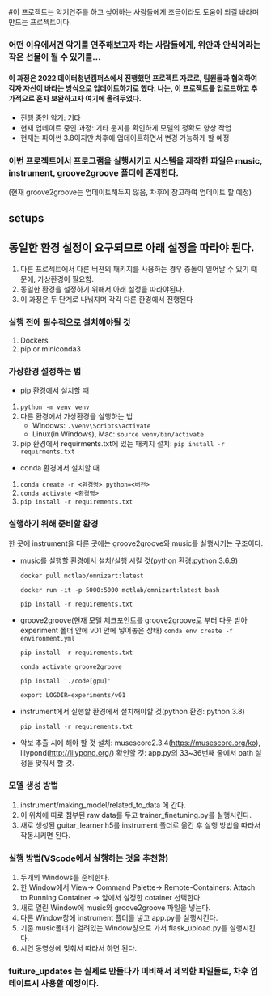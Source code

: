 
#이 프로젝트는 악기연주를 하고 싶어하는 사람들에게 조금이라도 도움이 되길 바라며 만드는 프로젝트이다. 
### 어떤 이유에서건 악기를 연주해보고자 하는 사람들에게, 위안과 안식이라는 작은 선물이 될 수 있기를...


#### 이 과정은 2022 데이터청년캠퍼스에서 진행했던 프로젝트 자료로, 팀원들과 협의하여 각자 자신이 바라는 방식으로 업데이트하기로 했다. 나는, 이 프로젝트를 업로드하고 추가적으로 혼자 보완하고자 여기에 올려두었다. 

* 진행 중인 악기: 기타
* 현재 업데이트 중인 과정: 기타 운지를 확인하게 모델의 정확도 향상 작업
* 현재는 파이썬 3.8이지만 차후에 업데이트하면서 변경 가능하게 할 예정

### 이번 프로젝트에서 프로그램을 실행시키고 시스템을 제작한 파일은 music, instrument, groove2groove 폴더에 존재한다.
(현재 groove2groove는 업데이트해두지 않음, 차후에 참고하여 업데이트 할 예정)
## setups

## 동일한 환경 설정이 요구되므로 아래 설정을 따라야 된다.
1. 다른 프로젝트에서 다른 버젼의 패키지를 사용하는 경우 충돌이 일어날 수 있기 떄문에, 가상환경이 필요함.
2. 동일한 환경을 설정하기 위해서 아래 설정을 따라야된다.
3. 이 과정은 두 단계로 나눠지며 각각 다른 환경에서 진행된다

### 실행 전에 필수적으로 설치해야될 것
1. Dockers
2. pip or miniconda3
### 가상환경 설정하는 법

* pip 환경에서 설치할 때
1. `python -m venv venv`
2. 다른 환경에서 가상환경을 실행하는 법
   * Windows: `.\venv\Scripts\activate`
   * Linux(in Windows), Mac: `source venv/bin/activate`
3. pip 환경에서 requirments.txt에 있는 패키지 설치: `pip install -r requirments.txt`

* conda 환경에서 설치할 때
1. `conda create -n <환경명> python=<버전>`
2. `conda activate <환경명>`
3. `pip install -r requirements.txt`

### 실행하기 위해 준비할 환경
한 곳에 instrument을 다른 곳에는 groove2groove와 music를 실행시키는 구조이다.
   * music를 실행할 환경에서 설치/실행 시킬 것(python 환경:python 3.6.9)

       `docker pull mctlab/omnizart:latest`
   
       `docker run -it -p 5000:5000 mctlab/omnizart:latest bash` 
   
       `pip install -r requirements.txt`
   * groove2groove(현재 모델 체크포인트를 groove2groove로 부터 다운 받아 experiment 폴더 안에 v01 안에 넣어놓은 상태)
       `conda env create -f environment.yml`
   
       `pip install -r requirements.txt`
   
       `conda activate groove2groove`
   
       `pip install './code[gpu]'`
   
       `export LOGDIR=experiments/v01`

   * instrument에서 실행할 환경에서 설치해야할 것(python 환경: python 3.8)
        
     `pip install -r requirements.txt`

   * 악보 추출 시에 해야 할 것
       설치: musescore2.3.4(https://musescore.org/ko), lilypond(http://lilypond.org/)
       확인할 것: app.py의 33~36번째 줄에서 path 설정을 맞춰서 할 것.

### 모델 생성 방법
1. instrument/making_model/related_to_data 에 간다. 
2. 이 위치에 따로 첨부된 raw data를 두고 trainer_finetuning.py를 실행시킨다.
3. 새로 생성된 guitar_learner.h5를 instrument 폴더로 옮긴 후 실행 방법을 따라서 작동시키면 된다.


### 실행 방법(VScode에서 실행하는 것을 추천함)
1. 두개의 Windows를 준비한다.
2. 한 Window에서 View-> Command Palette-> Remote-Containers: Attach to Running Container
-> 앞에서 설정한 cotainer 선택한다.
3. 새로 열린 Window에 music와 groove2groove 파일을 넣는다.
4. 다른 Window창에 instrument 폴더를 넣고  app.py를 실행시킨다.
5. 기존 music폴더가 열려있는 Window창으로 가서 flask_upload.py를 실행시킨다.
6. 시연 동영상에 맞춰서 따라서 하면 된다.


### fuiture_updates 는 실제로 만들다가 미비해서 제외한 파일들로, 차후 업데이트시 사용할 예정이다.
